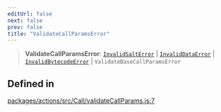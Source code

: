 ```yaml
---
editUrl: false
next: false
prev: false
title: "ValidateCallParamsError"
---
```


> **ValidateCallParamsError**: [`InvalidSaltError`](/reference/tevm/errors/classes/invalidsalterror/) \| [`InvalidDataError`](/reference/tevm/errors/classes/invaliddataerror/) \| [`InvalidBytecodeError`](/reference/tevm/errors/classes/invalidbytecodeerror/) \| `ValidateBaseCallParamsError`

## Defined in

[packages/actions/src/Call/validateCallParams.js:7](https://github.com/qbzzt/tevm-monorepo/blob/main/packages/actions/src/Call/validateCallParams.js#L7)
